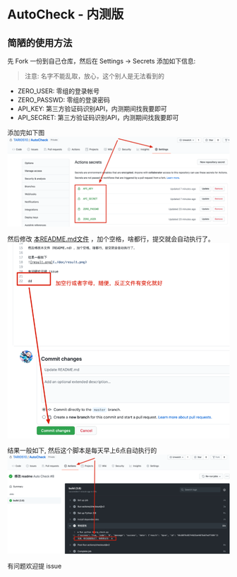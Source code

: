 # AutoCheck - 内测版

## 简陋的使用方法

先 Fork 一份到自己仓库，然后在 Settings -> Secrets 添加如下信息:
> 注意: 名字不能乱取，放心，这个别人是无法看到的
+ ZERO_USER: 零组的登录帐号
+ ZERO_PASSWD: 零组的登录密码
+ API_KEY: 第三方验证码识别API，内测期间找我要即可
+ API_SECRET: 第三方验证码识别API，内测期间找我要即可

添加完如下图
![step1.png](./doc/step1.png)

然后修改 [本README.md文件](https://github.com/TARI0510/AutoCheck/blob/master/README.md) ，加个空格，啥都行，提交就会自动执行了。
![step2.png](./doc/step2.png)

结果一般如下, 然后这个脚本是每天早上6点自动执行的
![result.png](./doc/result.png)

有问题欢迎提 issue